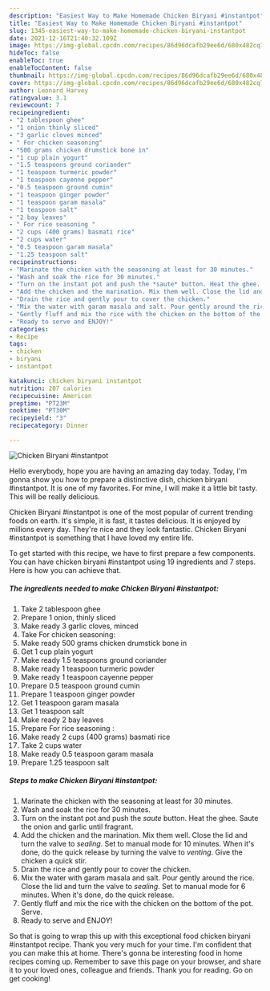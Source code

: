 ```yaml
---
description: "Easiest Way to Make Homemade Chicken Biryani #instantpot"
title: "Easiest Way to Make Homemade Chicken Biryani #instantpot"
slug: 1345-easiest-way-to-make-homemade-chicken-biryani-instantpot
date: 2021-12-16T21:40:32.109Z
image: https://img-global.cpcdn.com/recipes/86d96dcafb29ee6d/680x482cq70/chicken-biryani-instantpot-recipe-main-photo.jpg
hideToc: false
enableToc: true
enableTocContent: false
thumbnail: https://img-global.cpcdn.com/recipes/86d96dcafb29ee6d/680x482cq70/chicken-biryani-instantpot-recipe-main-photo.jpg
cover: https://img-global.cpcdn.com/recipes/86d96dcafb29ee6d/680x482cq70/chicken-biryani-instantpot-recipe-main-photo.jpg
author: Leonard Harvey
ratingvalue: 3.1
reviewcount: 7
recipeingredient:
- "2 tablespoon ghee"
- "1 onion thinly sliced"
- "3 garlic cloves minced"
- " For chicken seasoning"
- "500 grams chicken drumstick bone in"
- "1 cup plain yogurt"
- "1.5 teaspoons ground coriander"
- "1 teaspoon turmeric powder"
- "1 teaspoon cayenne pepper"
- "0.5 teaspoon ground cumin"
- "1 teaspoon ginger powder"
- "1 teaspoon garam masala"
- "1 teaspoon salt"
- "2 bay leaves"
- " For rice seasoning "
- "2 cups (400 grams) basmati rice"
- "2 cups water"
- "0.5 teaspoon garam masala"
- "1.25 teaspoon salt"
recipeinstructions:
- "Marinate the chicken with the seasoning at least for 30 minutes."
- "Wash and soak the rice for 30 minutes."
- "Turn on the instant pot and push the *saute* button. Heat the ghee. Saute the onion and garlic until fragrant."
- "Add the chicken and the marination. Mix them well. Close the lid and turn the valve to *sealing*. Set to manual mode for 10 minutes. When it&#39;s done, do the quick release by turning the valve to *venting*. Give the chicken a quick stir."
- "Drain the rice and gently pour to cover the chicken."
- "Mix the water with garam masala and salt. Pour gently around the rice. Close the lid and turn the valve to *sealing*. Set to manual mode for 6 minutes. When it&#39;s done, do the quick release."
- "Gently fluff and mix the rice with the chicken on the bottom of the pot. Serve."
- "Ready to serve and ENJOY!"
categories:
- Recipe
tags:
- chicken
- biryani
- instantpot

katakunci: chicken biryani instantpot 
nutrition: 207 calories
recipecuisine: American
preptime: "PT23M"
cooktime: "PT30M"
recipeyield: "3"
recipecategory: Dinner

---
```



![Chicken Biryani #instantpot](https://img-global.cpcdn.com/recipes/86d96dcafb29ee6d/680x482cq70/chicken-biryani-instantpot-recipe-main-photo.jpg)

Hello everybody, hope you are having an amazing day today. Today, I'm gonna show you how to prepare a distinctive dish, chicken biryani #instantpot. It is one of my favorites. For mine, I will make it a little bit tasty. This will be really delicious.

Chicken Biryani #instantpot is one of the most popular of current trending foods on earth. It's simple, it is fast, it tastes delicious. It is enjoyed by millions every day. They're nice and they look fantastic. Chicken Biryani #instantpot is something that I have loved my entire life.




To get started with this recipe, we have to first prepare a few components. You can have chicken biryani #instantpot using 19 ingredients and 7 steps. Here is how you can achieve that.

<!--inarticleads1-->

##### The ingredients needed to make Chicken Biryani #instantpot:

1. Take 2 tablespoon ghee
1. Prepare 1 onion, thinly sliced
1. Make ready 3 garlic cloves, minced
1. Take  For chicken seasoning:
1. Make ready 500 grams chicken drumstick bone in
1. Get 1 cup plain yogurt
1. Make ready 1.5 teaspoons ground coriander
1. Make ready 1 teaspoon turmeric powder
1. Make ready 1 teaspoon cayenne pepper
1. Prepare 0.5 teaspoon ground cumin
1. Prepare 1 teaspoon ginger powder
1. Get 1 teaspoon garam masala
1. Get 1 teaspoon salt
1. Make ready 2 bay leaves
1. Prepare  For rice seasoning :
1. Make ready 2 cups (400 grams) basmati rice
1. Take 2 cups water
1. Make ready 0.5 teaspoon garam masala
1. Prepare 1.25 teaspoon salt




<!--inarticleads2-->

##### Steps to make Chicken Biryani #instantpot:

1. Marinate the chicken with the seasoning at least for 30 minutes.
1. Wash and soak the rice for 30 minutes.
1. Turn on the instant pot and push the *saute* button. Heat the ghee. Saute the onion and garlic until fragrant.
1. Add the chicken and the marination. Mix them well. Close the lid and turn the valve to *sealing*. Set to manual mode for 10 minutes. When it&#39;s done, do the quick release by turning the valve to *venting*. Give the chicken a quick stir.
1. Drain the rice and gently pour to cover the chicken.
1. Mix the water with garam masala and salt. Pour gently around the rice. Close the lid and turn the valve to *sealing*. Set to manual mode for 6 minutes. When it&#39;s done, do the quick release.
1. Gently fluff and mix the rice with the chicken on the bottom of the pot. Serve.
1. Ready to serve and ENJOY!



So that is going to wrap this up with this exceptional food chicken biryani #instantpot recipe. Thank you very much for your time. I'm confident that you can make this at home. There's gonna be interesting food in home recipes coming up. Remember to save this page on your browser, and share it to your loved ones, colleague and friends. Thank you for reading. Go on get cooking!
